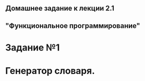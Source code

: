 ## Домашнее задание к лекции 2.1 
## "Функциональное программирование"

# Задание №1 

# Генератор словаря.